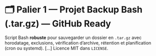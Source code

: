 # 🗂️ Palier 1 — Projet Backup Bash (.tar.gz) — GitHub Ready
Script Bash **robuste** pour sauvegarder un dossier en `.tar.gz` avec horodatage,
exclusions, vérification d’archive, rétention et planification (cron ou systemd).
[…]
Licence MIT dans `LICENSE`.

